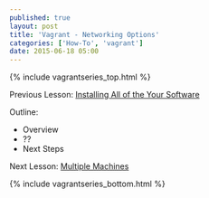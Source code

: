 ```yaml
---
published: true
layout: post
title: 'Vagrant - Networking Options'
categories: ['How-To', 'vagrant']
date: 2015-06-18 05:00
---
```


{% include vagrantseries_top.html %}

Previous Lesson: [Installing All of the Your Software]({{site.url}}/vagrant-installing-your-software)

Outline:
* Overview
* ??
* Next Steps

Next Lesson: [Multiple Machines]({{site.url}}/vagrant-multiple-machines)

{% include vagrantseries_bottom.html %}
